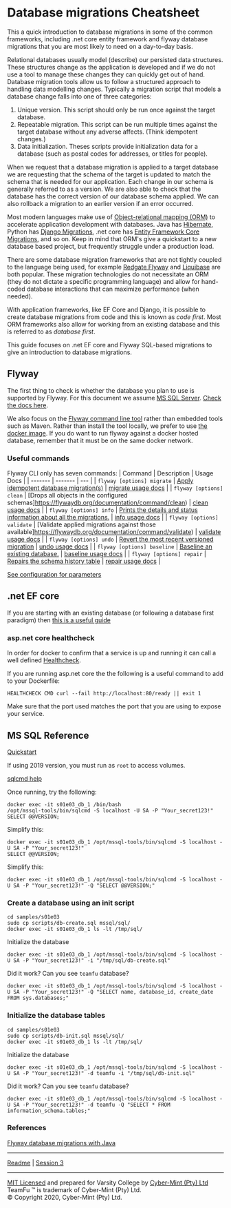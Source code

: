 # Database migrations Cheatsheet
This a quick introduction to database migrations in some of the common frameworks, including .net core entity framework and flyway database migrations that you are most likely to need on a day-to-day basis.

Relational databases usually model (describe) our persisted data structures. These structures change as the application is developed and if we do not use a tool to manage these changes they can quickly get out of hand. Database migration tools allow us to follow a structured approach to handling data modelling changes. Typically a migration script that models a database change falls into one of three categories:
1. Unique version. This script should only be run once against the target database.
2. Repeatable migration. This script can be run multiple times against the target database without any adverse affects. (Think idempotent changes.)
3. Data initialization. Theses scripts provide initialization data for a database (such as postal codes for addresses, or titles for people). 

When we request that a database migration is applied to a target database we are requesting that the schema of the target is updated to match the schema that is needed for our application. Each change in our schema is generally referred to as a version. We are also able to check that the database has the correct version of our database schema applied. We can also rollback a migration to an earlier version if an error occurred.

Most modern languages make use of [Object-relational mapping (ORM)](https://en.wikipedia.org/wiki/Object%E2%80%93relational_mapping) to accelerate application development with databases. Java has [Hibernate](https://hibernate.org/orm/documentation/5.4/), Python has [Django Migrations](https://docs.djangoproject.com/en/3.1/topics/migrations/), .net core has [Entity Framework Core Migrations](https://docs.microsoft.com/en-us/ef/core/managing-schemas/migrations/?tabs=dotnet-core-cli), and so on. Keep in mind that ORM's give a quickstart to a new database based project, but frequently struggle under a production load. 

There are some database migration frameworks that are not tightly coupled to the language being used, for example [Redgate Flyway](https://flywaydb.org/documentation/) and [Liquibase](https://docs.liquibase.com/home.html) are both popular. These migration technologies do not necessitate an ORM (they do not dictate a specific programming language) and allow for hand-coded database interactions that can maximize performance (when needed).

With application frameworks, like EF Core and Django, it is possible to create database migrations from code and this is known as _code first_. Most ORM frameworks also allow for working from an existing database and this is referred to as _database first_.

This guide focuses on .net EF core and Flyway SQL-based migrations to give an introduction to database migrations. 

## Flyway 
The first thing to check is whether the database you plan to use is supported by Flyway. For this document we assume [MS SQL Server](https://flywaydb.org/documentation/database/sqlserver). [Check the docs here](https://flywaydb.org/documentation/).

We also focus on the [Flyway command line tool](https://flywaydb.org/documentation/usage/commandline/) rather than embedded tools such as Maven. Rather than install the tool locally, we prefer to use [the docker image](https://hub.docker.com/r/flyway/flyway). If you do want to run flyway against a docker hosted database, remember that it must be on the same docker network.



### Useful commands
Flyway CLI only has seven commands:
| Command | Description | Usage Docs |
| ------- | ------- | --- |
| `flyway [options] migrate` | [Apply idempotent database migration(s)](https://flywaydb.org/documentation/command/migrate) | [migrate usage docs](https://flywaydb.org/documentation/usage/commandline/migrate) |
| `flyway [options] clean` | [Drops all objects in the configured schemas]https://flywaydb.org/documentation/command/clean) | [clean usage docs](https://flywaydb.org/documentation/usage/commandline/clean) |
| `flyway [options] info` | [Prints the details and status information about all the migrations.](https://flywaydb.org/documentation/command/info) | [info usage docs](https://flywaydb.org/documentation/usage/commandline/info) |
| `flyway [options] validate` | [Validate applied migrations against those available]https://flywaydb.org/documentation/command/validate) | [validate usage docs](https://flywaydb.org/documentation/usage/commandline/validate) |
| `flyway [options] undo` | [Revert the most recent versioned migration](https://flywaydb.org/documentation/command/undo) | [undo usage docs](https://flywaydb.org/documentation/usage/commandline/undo) |
| `flyway [options] baseline` | [Baseline an existing database.](https://flywaydb.org/documentation/command/baseline) | [baseline usage docs](https://flywaydb.org/documentation/usage/commandline/baseline) |
| `flyway [options] repair` | [Repairs the schema history table](https://flywaydb.org/documentation/command/repair) | [repair usage docs](https://flywaydb.org/documentation/usage/commandline/repair) |

[See configuration for parameters](https://flywaydb.org/documentation/configuration/parameters/)

## .net EF core 

If you are starting with an existing database (or following a database first paradigm) then [this is a useful guide](https://www.entityframeworktutorial.net/efcore/create-model-for-existing-database-in-ef-core.aspx)


### asp.net core healthcheck
In order for docker to confirm that a service is up and running it can call a well defined [Healthcheck](https://docs.docker.com/engine/reference/builder/#healthcheck).

If you are running asp.net core the the following is a useful command to add to your Dockerfile:
```
HEALTHCHECK CMD curl --fail http://localhost:80/ready || exit 1
```
Make sure that the port used matches the port that you are using to expose your service.


## MS SQL Reference
[Quickstart](https://docs.microsoft.com/en-us/sql/linux/quickstart-install-connect-docker?view=sql-server-ver15&preserve-view=true&pivots=cs1-bash)

If using 2019 version, you must run as `root` to access volumes.

[sqlcmd help](https://docs.microsoft.com/en-us/sql/tools/sqlcmd-utility?view=sql-server-ver15)

Once running, try the following:
```
docker exec -it s01e03_db_1 /bin/bash
/opt/mssql-tools/bin/sqlcmd -S localhost -U SA -P "Your_secret123!"
SELECT @@VERSION;
```
Simplify this:
```
docker exec -it s01e03_db_1 /opt/mssql-tools/bin/sqlcmd -S localhost -U SA -P "Your_secret123!"
SELECT @@VERSION;
```
Simplify this:
```
docker exec -it s01e03_db_1 /opt/mssql-tools/bin/sqlcmd -S localhost -U SA -P "Your_secret123!" -Q "SELECT @@VERSION;"
```

### Create a database using an init script
```
cd samples/s01e03
sudo cp scripts/db-create.sql mssql/sql/
docker exec -it s01e03_db_1 ls -lt /tmp/sql/
```
Initialize the database
```
docker exec -it s01e03_db_1 /opt/mssql-tools/bin/sqlcmd -S localhost -U SA -P "Your_secret123!" -i "/tmp/sql/db-create.sql"
```
Did it work? Can you see `teamfu` database?
```
docker exec -it s01e03_db_1 /opt/mssql-tools/bin/sqlcmd -S localhost -U SA -P "Your_secret123!" -Q "SELECT name, database_id, create_date FROM sys.databases;"
```

### Initialize the database tables
```
cd samples/s01e03
sudo cp scripts/db-init.sql mssql/sql/
docker exec -it s01e03_db_1 ls -lt /tmp/sql/
```
Initialize the database
```
docker exec -it s01e03_db_1 /opt/mssql-tools/bin/sqlcmd -S localhost -U SA -P "Your_secret123!" -d teamfu -i "/tmp/sql/db-init.sql"
```
Did it work? Can you see `teamfu` database?
```
docker exec -it s01e03_db_1 /opt/mssql-tools/bin/sqlcmd -S localhost -U SA -P "Your_secret123!" -d teamfu -Q "SELECT * FROM information_schema.tables;"
```

### References
[Flyway database migrations with Java](https://www.baeldung.com/database-migrations-with-flyway)

------
[Readme](../README.md) | [Session 3](s01e03.md)

---
[MIT Licensed](LICENSE) and prepared for Varsity College by [Cyber-Mint (Pty) Ltd](https://www.cyber-mint.com)<br>
TeamFu &trade; is trademark of Cyber-Mint (Pty) Ltd.<br>
&copy; Copyright 2020, Cyber-Mint (Pty) Ltd.  
